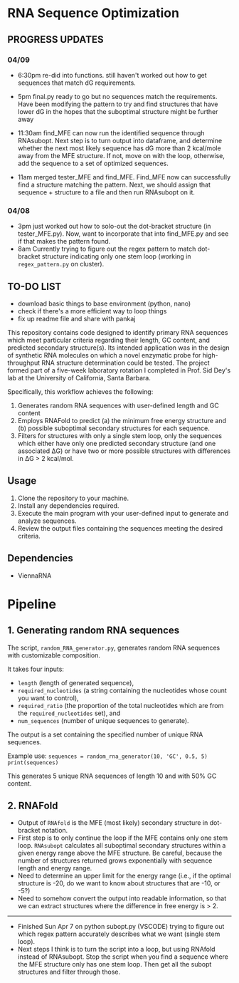 # RNA Sequence Optimization 

## PROGRESS UPDATES 

### 04/09 
* 6:30pm re-did into functions. still haven't worked out how to get sequences that match dG requirements. 
* 5pm final.py ready to go but no sequences match the requirements. Have been modifying the pattern to try and find structures that have lower dG in the hopes that the suboptimal structure might be further away
  
* 11:30am find_MFE can now run the identified sequence through RNAsubopt. Next step is to turn output into dataframe, and determine whether the next most likely sequence has dG more than 2 kcal/mole away from the MFE structure. If not, move on with the loop, otherwise, add the sequence to a set of optimized sequences. 
* 11am merged tester_MFE and find_MFE. Find_MFE now can successfully find a structure matching the pattern. Next, we should assign that sequence + structure to a file and then run RNAsubopt on it. 
### 04/08
* 3pm just worked out how to solo-out the dot-bracket structure (in tester_MFE.py). Now, want to incorporate that into find_MFE.py and see if that makes the pattern found. 
* 8am Currently trying to figure out the regex pattern to match dot-bracket structure indicating only one stem loop (working in `regex_pattern.py` on cluster). 

## TO-DO LIST
* download basic things to base environment (python, nano)
* check if there's a more efficient way to loop things
* fix up readme file and share with pankaj 

This repository contains code designed to identify primary RNA sequences which meet particular criteria regarding their length, GC content, and predicted secondary structure(s). Its intended application was in the design of synthetic RNA molecules on which a novel enzymatic probe for high-throughput RNA structure determination could be tested. The project formed part of a five-week laboratory rotation I completed in Prof. Sid Dey's lab at the University of California, Santa Barbara. 

Specifically, this workflow achieves the following:
1. Generates random RNA sequences with user-defined length and GC content
2. Employs RNAFold to predict (a) the minimum free energy structure and (b) possible suboptimal secondary structures for each sequence. 
3. Filters for structures with only a single stem loop,  only the sequences which either have only one predicted secondary structure (and one associated ΔG) or have two or more possible structures with differences in ΔG > 2 kcal/mol. 

## Usage
1. Clone the repository to your machine.
2. Install any dependencies required.
3. Execute the main program with your user-defined input to generate and analyze sequences.
4. Review the output files containing the sequences meeting the desired criteria.

## Dependencies
* ViennaRNA

# Pipeline

## 1. Generating random RNA sequences 
The script, `random_RNA_generator.py`, generates random RNA sequences with customizable composition. 

It takes four inputs:
* `length` (length of generated sequence),
* `required_nucleotides` (a string containing the nucleotides whose count you want to control),
* `required_ratio` (the proportion of the total nucleotides which are from the `required_nucleotides` set), and
* `num_sequences` (number of unique sequences to generate).

The output is a set containing the specified number of unique RNA sequences. 

Example use:
`sequences = random_rna_generator(10, 'GC', 0.5, 5)
print(sequences)`

This generates 5 unique RNA sequences of length 10 and with 50% GC content.


## 2. RNAFold
* Output of `RNAfold` is the MFE (most likely) secondary structure in dot-bracket notation.
* First step is to only continue the loop if the MFE contains only one stem loop. 
`RNAsubopt` calculates all suboptimal secondary structures within a given energy range above the MFE structure. Be careful, because the number of structures returned grows exponentially with sequence length and energy range. 
* Need to determine an upper limit for the energy range (i.e., if the optimal structure is -20, do we want to know about structures that are -10, or -5?)
* Need to somehow convert the output into readable information, so that we can extract structures where the difference in free energy is > 2.

***
* Finished Sun Apr 7 on python subopt.py (VSCODE) trying to figure out which regex pattern accurately describes what we want (single stem loop).
* Next steps I think is to turn the script into a loop, but using RNAfold instead of RNAsubopt. Stop the script when you find a sequence where the MFE structure only has one stem loop. Then get all the subopt structures and filter through those. 
